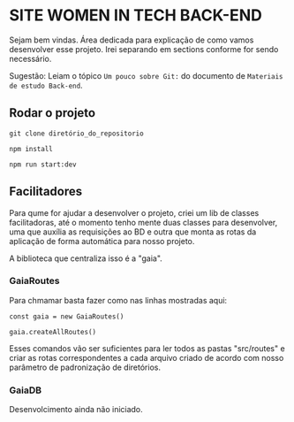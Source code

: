 # SITE WOMEN IN TECH BACK-END

Sejam bem vindas. Área dedicada para explicação de como vamos desenvolver esse projeto. Irei separando em sections conforme for sendo necessário. 

Sugestão: Leiam o tópico `Um pouco sobre Git:` do documento de `Materiais de estudo Back-end`.

## Rodar o projeto

```
git clone diretório_do_repositorio
```

```npm install```

```npm run start:dev```

## Facilitadores

Para qume for ajudar a desenvolver o projeto, criei um lib de classes facilitadoras, até o momento tenho mente duas classes para desenvolver, uma que auxília as requisições ao BD e outra que monta as rotas da aplicação de forma automática para nosso projeto.

A biblioteca que centraliza isso é a "gaia".

### GaiaRoutes

Para chmamar basta fazer como nas linhas mostradas aqui:

```const gaia = new GaiaRoutes()```

```gaia.createAllRoutes()```

Esses comandos vão ser suficientes para ler todos as pastas "src/routes" e criar as rotas correspondentes a cada arquivo criado de acordo com nosso parâmetro de padronização de diretórios.

### GaiaDB

Desenvolcimento ainda não iniciado.
